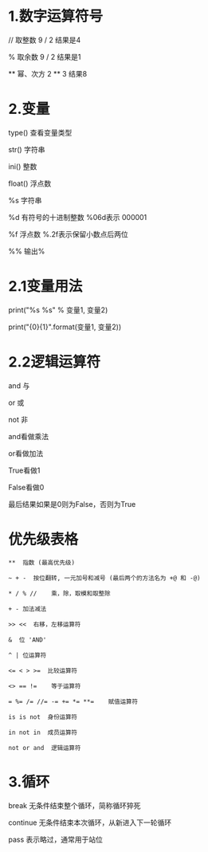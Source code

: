 # 1.数字运算符号

//  取整数 9 / 2   结果是4

%    取余数 9 / 2    结果是1

**    幂、次方 2 ** 3    结果8

# 2.变量

type()  查看变量类型

str()   字符串

ini()   整数

float() 浮点数

%s    字符串

%d    有符号的十进制整数    %06d表示 000001

%f    浮点数    %.2f表示保留小数点后两位

%%    输出%

# 2.1变量用法

print("%s %s" %  变量1, 变量2)

print("{0}{1}".format(变量1, 变量2))

# 2.2逻辑运算符

and 与

or 或

not 非

and看做乘法

or看做加法

True看做1

False看做0

最后结果如果是0则为False，否则为True

# 优先级表格

    **  指数 (最高优先级)
    
    ~ + -  按位翻转, 一元加号和减号 (最后两个的方法名为 +@ 和 -@)
    
    * / % //    乘，除，取模和取整除
    
    + - 加法减法
    
    >> <<  右移，左移运算符
    
    &  位 'AND'
    
    ^ | 位运算符
    
    <= < > >=  比较运算符
    
    <> == !=    等于运算符
    
    = %= /= //= -= += *= **=    赋值运算符
    
    is is not  身份运算符
    
    in not in  成员运算符
    
    not or and  逻辑运算符

# 3.循环

break   无条件结束整个循环，简称循环猝死

continue    无条件结束本次循环，从新进入下一轮循环

pass    表示略过，通常用于站位


